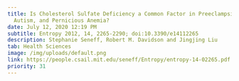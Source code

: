 ```yaml
---
title: Is Cholesterol Sulfate Deficiency a Common Factor in Preeclampsia,
  Autism, and Pernicious Anemia?
date: July 12, 2020 12:19 PM
subtitle: Entropy 2012, 14, 2265-2290; doi:10.3390/e14112265
description: Stephanie Seneff, Robert M. Davidson and Jingjing Liu
tab: Health Sciences
image: /img/uploads/default.png
link: https://people.csail.mit.edu/seneff/Entropy/entropy-14-02265.pdf
priority: 31
---
```

